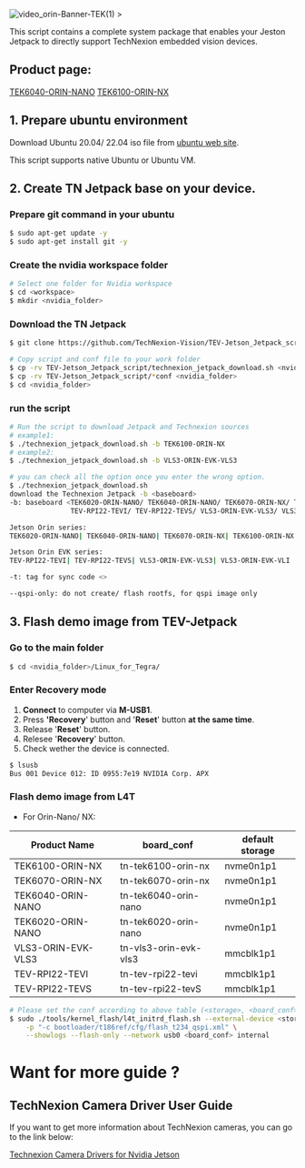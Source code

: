 ![video_orin-Banner-TEK(1) >](https://github.com/TechNexion-Vision/TEV-Jetson_Jetpack_script/assets/83322668/f699fae3-22a0-4eb0-9334-023286b953ca)

This script contains a complete system package that enables your Jeston Jetpack to directly support TechNexion embedded vision devices.

## Product page:

[TEK6040-ORIN-NANO](https://www.technexion.com/products/embedded-computing/aivision/tek6040-orin-nano/)
[TEK6100-ORIN-NX](https://www.technexion.com/products/embedded-computing/aivision/tek6100-orin-nx/)

## 1. Prepare ubuntu environment
Download Ubuntu 20.04/ 22.04 iso file from [ubuntu web site](https://ubuntu.com/download/desktop).

This script supports native Ubuntu or Ubuntu VM.

## 2. Create TN Jetpack base on your device.
### Prepare git command in your ubuntu
```Bash
$ sudo apt-get update -y
$ sudo apt-get install git -y
```

### Create the nvidia workspace folder
```Bash
# Select one folder for Nvidia workspace
$ cd <workspace>
$ mkdir <nvidia_folder>
```

### Download the TN Jetpack
```Bash
$ git clone https://github.com/TechNexion-Vision/TEV-Jetson_Jetpack_script.git

# Copy script and conf file to your work folder
$ cp -rv TEV-Jetson_Jetpack_script/technexion_jetpack_download.sh <nvidia_folder>
$ cp -rv TEV-Jetson_Jetpack_script/*conf <nvidia_folder>
$ cd <nvidia_folder>
```
### run the script
```Bash
# Run the script to download Jetpack and Technexion sources
# example1:
$ ./technexion_jetpack_download.sh -b TEK6100-ORIN-NX
# example2:
$ ./technexion_jetpack_download.sh -b VLS3-ORIN-EVK-VLS3
```
```bash
# you can check all the option once you enter the wrong option.
$ ./technexion_jetpack_download.sh 
download the Technexion Jetpack -b <baseboard>
-b: baseboard <TEK6020-ORIN-NANO/ TEK6040-ORIN-NANO/ TEK6070-ORIN-NX/ TEK6100-ORIN-NX
               TEV-RPI22-TEVI/ TEV-RPI22-TEVS/ VLS3-ORIN-EVK-VLS3/ VLS3-ORIN-EVK-VLI>

Jetson Orin series:
TEK6020-ORIN-NANO| TEK6040-ORIN-NANO| TEK6070-ORIN-NX| TEK6100-ORIN-NX

Jetson Orin EVK series:
TEV-RPI22-TEVI| TEV-RPI22-TEVS| VLS3-ORIN-EVK-VLS3| VLS3-ORIN-EVK-VLI

-t: tag for sync code <>

--qspi-only: do not create/ flash rootfs, for qspi image only
```

## 3. Flash demo image from TEV-Jetpack

### Go to the main folder
```Bash
$ cd <nvidia_folder>/Linux_for_Tegra/
```

### Enter Recovery mode
1. **Connect** to computer via **M-USB1**.
2. Press **'Recovery**' button and '**Reset**' button **at the same time**.
3. Release '**Reset**' button.
4. Relesee '**Recovery**' button.
5. Check wether the device is connected.
```Bash
$ lsusb
Bus 001 Device 012: ID 0955:7e19 NVIDIA Corp. APX
```

### Flash demo image from L4T
* For Orin-Nano/ NX:

|  Product Name   | board_conf  | default storage |
|  ----  | ----  | ---- |
| TEK6100-ORIN-NX  | tn-tek6100-orin-nx | nvme0n1p1 |
| TEK6070-ORIN-NX  | tn-tek6070-orin-nx | nvme0n1p1 |
| TEK6040-ORIN-NANO  | tn-tek6040-orin-nano | nvme0n1p1 |
| TEK6020-ORIN-NANO  | tn-tek6020-orin-nano | nvme0n1p1 |
| VLS3-ORIN-EVK-VLS3  | tn-vls3-orin-evk-vls3 | mmcblk1p1 |
| TEV-RPI22-TEVI  | tn-tev-rpi22-tevi | mmcblk1p1 |
| TEV-RPI22-TEVS  | tn-tev-rpi22-tevS | mmcblk1p1 |

```Bash
# Please set the conf according to above table (<storage>, <board_conf>)
$ sudo ./tools/kernel_flash/l4t_initrd_flash.sh --external-device <storage> -c tools/kernel_flash/flash_l4t_external.xml \
	-p "-c bootloader/t186ref/cfg/flash_t234_qspi.xml" \
	--showlogs --flash-only --network usb0 <board_conf> internal
```
# Want for more guide ? 

## TechNexion Camera Driver User Guide

If you want to get more information about TechNexion cameras, you can go to the link below:

[Technexion Camera Drivers for Nvidia Jetson](https://github.com/TechNexion-Vision/TEV-Jetson_Camera_driver)

